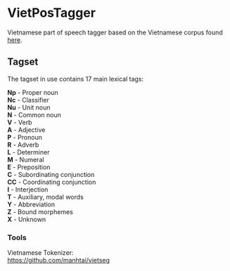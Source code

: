 # VietPosTagger
Vietnamese part of speech tagger based on the Vietnamese corpus found [here](http://viet.jnlp.org/download-du-lieu-tu-vung-corpus).

## Tagset
The tagset in use contains 17 main lexical tags:  

**Np** - Proper noun  
**Nc** - Classifier  
**Nu** - Unit noun  
**N** - Common noun  
**V** - Verb  
**A** - Adjective  
**P** - Pronoun  
**R** - Adverb  
**L** - Determiner  
**M** - Numeral  
**E** - Preposition  
**C** - Subordinating conjunction  
**CC** - Coordinating conjunction  
**I** - Interjection  
**T** - Auxiliary, modal words  
**Y** - Abbreviation  
**Z** - Bound morphemes  
**X** - Unknown  
  
### Tools  
Vietnamese Tokenizer:  
https://github.com/manhtai/vietseg  
